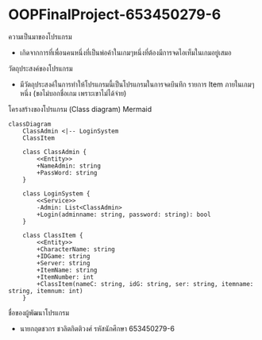 # OOPFinalProject-653450279-6

ความเป็นมาของโปรแกรม
 - เกิดจากการที่เพื่อนคนหนึ่งที่เป็นพ่อค้าในเกมๆหนึ่งที่ต้องมีการจดไอเท็มในเกมอยู่เสมอ


วัตถุประสงค์ของโปรแกรม
 - มีวัตถุประสงค์ในการทำให้โปรแกรมนี้เป็นโปรแกรมในการจดบึนทึก รายการ Item ภายในเกมๆหนึ่ง (ขอไม่บอกชื่อเกม เพราะเขาไม่ได้จ่าย)


โครงสร้างของโปรแกรม (Class diagram) Mermaid 
```mermaid
classDiagram
    ClassAdmin <|-- LoginSystem
    ClassItem

    class ClassAdmin {
        <<Entity>>
        +NameAdmin: string
        +PassWord: string
    }

    class LoginSystem {
        <<Service>>
        -Admin: List<ClassAdmin>
        +Login(adminname: string, password: string): bool
    }

    class ClassItem {
        <<Entity>>
        +CharacterName: string
        +IDGame: string
        +Server: string
        +ItemName: string
        +ItemNumber: int
        +ClassItem(nameC: string, idG: string, ser: string, itemname: string, itemnum: int)
    }
```


ชื่อของผู้พัฒนาโปรแกรม
 - นายกฤตชวกร ชวลิตกิตติวงศ์ รหัสนักศึกษา 653450279-6
